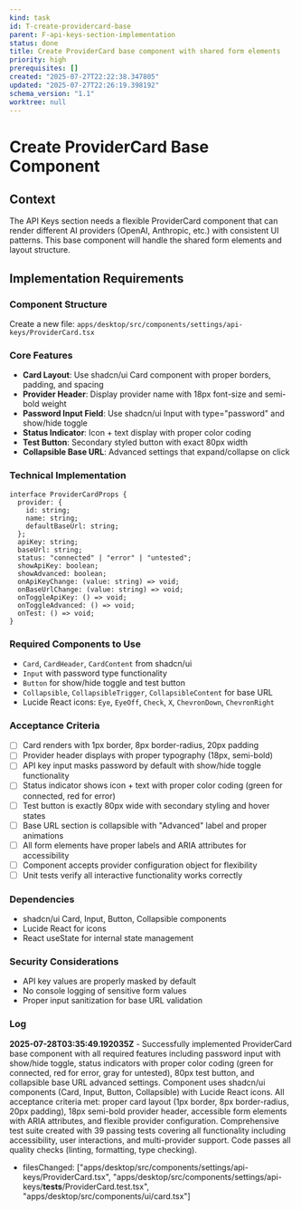 ```yaml
---
kind: task
id: T-create-providercard-base
parent: F-api-keys-section-implementation
status: done
title: Create ProviderCard base component with shared form elements
priority: high
prerequisites: []
created: "2025-07-27T22:22:38.347805"
updated: "2025-07-27T22:26:19.398192"
schema_version: "1.1"
worktree: null
---
```


# Create ProviderCard Base Component

## Context

The API Keys section needs a flexible ProviderCard component that can render different AI providers (OpenAI, Anthropic, etc.) with consistent UI patterns. This base component will handle the shared form elements and layout structure.

## Implementation Requirements

### Component Structure

Create a new file: `apps/desktop/src/components/settings/api-keys/ProviderCard.tsx`

### Core Features

- **Card Layout**: Use shadcn/ui Card component with proper borders, padding, and spacing
- **Provider Header**: Display provider name with 18px font-size and semi-bold weight
- **Password Input Field**: Use shadcn/ui Input with type="password" and show/hide toggle
- **Status Indicator**: Icon + text display with proper color coding
- **Test Button**: Secondary styled button with exact 80px width
- **Collapsible Base URL**: Advanced settings that expand/collapse on click

### Technical Implementation

```tsx
interface ProviderCardProps {
  provider: {
    id: string;
    name: string;
    defaultBaseUrl: string;
  };
  apiKey: string;
  baseUrl: string;
  status: "connected" | "error" | "untested";
  showApiKey: boolean;
  showAdvanced: boolean;
  onApiKeyChange: (value: string) => void;
  onBaseUrlChange: (value: string) => void;
  onToggleApiKey: () => void;
  onToggleAdvanced: () => void;
  onTest: () => void;
}
```

### Required Components to Use

- `Card`, `CardHeader`, `CardContent` from shadcn/ui
- `Input` with password type functionality
- `Button` for show/hide toggle and test button
- `Collapsible`, `CollapsibleTrigger`, `CollapsibleContent` for base URL
- Lucide React icons: `Eye`, `EyeOff`, `Check`, `X`, `ChevronDown`, `ChevronRight`

### Acceptance Criteria

- [ ] Card renders with 1px border, 8px border-radius, 20px padding
- [ ] Provider header displays with proper typography (18px, semi-bold)
- [ ] API key input masks password by default with show/hide toggle functionality
- [ ] Status indicator shows icon + text with proper color coding (green for connected, red for error)
- [ ] Test button is exactly 80px wide with secondary styling and hover states
- [ ] Base URL section is collapsible with "Advanced" label and proper animations
- [ ] All form elements have proper labels and ARIA attributes for accessibility
- [ ] Component accepts provider configuration object for flexibility
- [ ] Unit tests verify all interactive functionality works correctly

### Dependencies

- shadcn/ui Card, Input, Button, Collapsible components
- Lucide React for icons
- React useState for internal state management

### Security Considerations

- API key values are properly masked by default
- No console logging of sensitive form values
- Proper input sanitization for base URL validation

### Log

**2025-07-28T03:35:49.192035Z** - Successfully implemented ProviderCard base component with all required features including password input with show/hide toggle, status indicators with proper color coding (green for connected, red for error, gray for untested), 80px test button, and collapsible base URL advanced settings. Component uses shadcn/ui components (Card, Input, Button, Collapsible) with Lucide React icons. All acceptance criteria met: proper card layout (1px border, 8px border-radius, 20px padding), 18px semi-bold provider header, accessible form elements with ARIA attributes, and flexible provider configuration. Comprehensive test suite created with 39 passing tests covering all functionality including accessibility, user interactions, and multi-provider support. Code passes all quality checks (linting, formatting, type checking).

- filesChanged: ["apps/desktop/src/components/settings/api-keys/ProviderCard.tsx", "apps/desktop/src/components/settings/api-keys/__tests__/ProviderCard.test.tsx", "apps/desktop/src/components/ui/card.tsx"]
